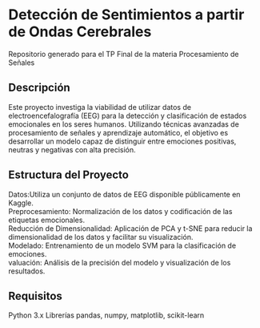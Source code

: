 <h1> Detección de Sentimientos a partir de Ondas Cerebrales </h1>
Repositorio generado para el TP Final de la materia Procesamiento de Señales

<h2>Descripción</h2>
Este proyecto investiga la viabilidad de utilizar datos de electroencefalografía (EEG) para la detección y clasificación de estados emocionales en los seres humanos. Utilizando técnicas avanzadas de procesamiento de señales y aprendizaje automático, el objetivo es desarrollar un modelo capaz de distinguir entre emociones positivas, neutras y negativas con alta precisión.

<h2>Estructura del Proyecto</h2>
Datos:Utiliza un conjunto de datos de EEG disponible públicamente en Kaggle.<br>
Preprocesamiento: Normalización de los datos y codificación de las etiquetas emocionales.<br>
Reducción de Dimensionalidad: Aplicación de PCA y t-SNE para reducir la dimensionalidad de los datos y facilitar su visualización.<br>
Modelado: Entrenamiento de un modelo SVM para la clasificación de emociones.<br>
valuación: Análisis de la precisión del modelo y visualización de los resultados.<br>

<h2>Requisitos</h2>
Python 3.x
Librerías pandas, numpy, matplotlib, scikit-learn
